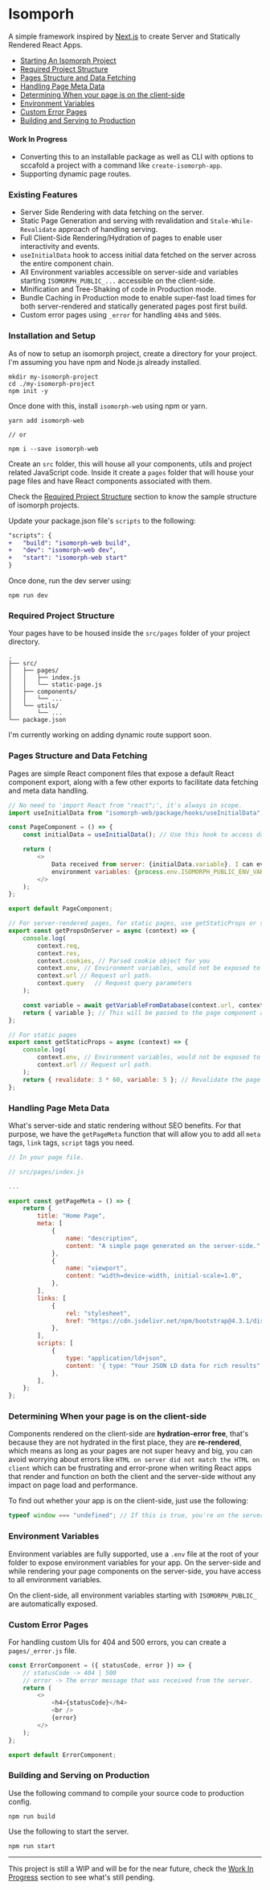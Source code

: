 # Isomporh

A simple framework inspired by [Next.js](https://nextjs.org/) to create Server and Statically Rendered React Apps.

- [Starting An Isomorph Project](#installation-and-setup)
- [Required Project Structure](#required-project-structure)
- [Pages Structure and Data Fetching](#pages-structure-and-data-fetching)
- [Handling Page Meta Data](#handling-page-meta-data)
- [Determining When your page is on the client-side](#determining-when-your-page-is-on-the-client-side)
- [Environment Variables](#environment-variables)
- [Custom Error Pages](#custom-error-pages)
- [Building and Serving to Production](#building-and-serving-on-production)

#### Work In Progress

- Converting this to an installable package as well as CLI with options to sccafold a project with a command like `create-isomorph-app`.
- Supporting dynamic page routes.

### Existing Features

- Server Side Rendering with data fetching on the server.
- Static Page Generation and serving with revalidation and `Stale-While-Revalidate` approach of handling serving.
- Full Client-Side Rendering/Hydration of pages to enable user interactivity and events.
- `useInitialData` hook to access initial data fetched on the server across the entire component chain.
- All Environment variables accessible on server-side and variables starting `ISOMORPH_PUBLIC_...` accessible on the client-side.
- Minification and Tree-Shaking of code in Production mode.
- Bundle Caching in Production mode to enable super-fast load times for both server-rendered and statically generated pages post first build.
- Custom error pages using `_error` for handling `404`s and `500`s.

### Installation and Setup

As of now to setup an isomorph project, create a directory for your project. I'm assuming you have npm and Node.js already installed.

```
mkdir my-isomorph-project
cd ./my-isomorph-project
npm init -y
```

Once done with this, install `isomorph-web` using npm or yarn.

```
yarn add isomorph-web

// or

npm i --save isomorph-web
```

Create an `src` folder, this will house all your components, utils and project related JavaScript code. Inside it create a `pages` folder that will house your page files and have React components associated with them.

Check the [Required Project Structure](#required-project-structure) section to know the sample structure of isomorph projects.

Update your package.json file's `scripts` to the following:

```diff
"scripts": {
+ 	"build": "isomorph-web build",
+ 	"dev": "isomorph-web dev",
+ 	"start": "isomorph-web start"
}
```

Once done, run the dev server using:

```
npm run dev
```

### Required Project Structure

Your pages have to be housed inside the `src/pages` folder of your project directory.

```
.
├── src/
│   ├── pages/
│   │   ├── index.js
│   │   └── static-page.js
│   ├── components/
│   │   └── ...
│   └── utils/
│       └── ...
└── package.json
```

I'm currently working on adding dynamic route support soon.

### Pages Structure and Data Fetching

Pages are simple React component files that expose a default React component export, along with a few other exports to facilitate data fetching and meta data handling.

```javascript
// No need to 'import React from "react";', it's always in scope.
import useInitialData from "isomorph-web/package/hooks/useInitialData";

const PageComponent = () => {
	const initialData = useInitialData(); // Use this hook to access data fetched for the page in getPropsOnServer/getStaticProps.

	return (
		<>
			Data received from server: {initialData.variable}. I can even have
			environment variables: {process.env.ISOMORPH_PUBLIC_ENV_VAR}.
		</>
	);
};

export default PageComponent;

// For server-rendered pages, for static pages, use getStaticProps or skip both of these data fetcher functions.
export const getPropsOnServer = async (context) => {
	console.log(
        context.req,
		context.res,
        context.cookies, // Parsed cookie object for you
        context.env, // Environment variables, would not be exposed to the client.
        context.url // Request url path.
        context.query   // Request query parameters
    );

    const variable = await getVariableFromDatabase(context.url, context.cookies);
    return { variable }; // This will be passed to the page component and can be accessed using the `useInitialData` hook.
};

// For static pages
export const getStaticProps = async (context) => {
    console.log(
        context.env, // Environment variables, would not be exposed to the client.
        context.url // Request url path.
    );
    return { revalidate: 3 * 60, variable: 5 }; // Revalidate the page after 3 minutes, pass the rest of the payload as initial data.
};
```

### Handling Page Meta Data

What's server-side and static rendering without SEO benefits. For that purpose, we have the `getPageMeta` function that will allow you to add all `meta` tags, `link` tags, `script` tags you need.

```javascript
// In your page file.

// src/pages/index.js

...

export const getPageMeta = () => {
	return {
		title: "Home Page",
		meta: [
			{
				name: "description",
				content: "A simple page generated on the server-side.",
			},
			{
				name: "viewport",
				content: "width=device-width, initial-scale=1.0",
			},
		],
		links: [
			{
				rel: "stylesheet",
				href: "https://cdn.jsdelivr.net/npm/bootstrap@4.3.1/dist/css/bootstrap.min.css",
			},
		],
		scripts: [
			{
				type: "application/ld+json",
				content: '{ type: "Your JSON LD data for rich results" }',
			},
		],
	};
};
```

### Determining When your page is on the client-side

Components rendered on the client-side are **hydration-error free**, that's because they are not hydrated in the first place, they are **re-rendered**, which means as long as your pages are not super heavy and big, you can avoid worrying about errors like `HTML on server did not match the HTML on client` which can be frustrating and error-prone when writing React apps that render and function on both the client and the server-side without any impact on page load and performance.

To find out whether your app is on the client-side, just use the following:

```javascript
typeof window === "undefined"; // If this is true, you're on the server-side.
```

### Environment Variables

Environment variables are fully supported, use a `.env` file at the root of your folder to expose environment variables for your app. On the server-side and while rendering your page components on the server-side, you have access to all environment variables.

On the client-side, all environment variables starting with `ISOMORPH_PUBLIC_` are automatically exposed.

### Custom Error Pages

For handling custom UIs for 404 and 500 errors, you can create a `pages/_error.js` file.

```javascript
const ErrorComponent = ({ statusCode, error }) => {
	// statusCode -> 404 | 500
	// error -> The error message that was received from the server.
	return (
		<>
			<h4>{statusCode}</h4>
			<br />
			{error}
		</>
	);
};

export default ErrorComponent;
```

### Building and Serving on Production

Use the following command to compile your source code to production config.

```
npm run build
```

Use the following to start the server.

```
npm run start
```

---

This project is still a WIP and will be for the near future, check the [Work In Progress](#work-in-progress) section to see what's still pending.
